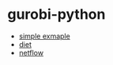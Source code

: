 # gurobi-python
* [simple exmaple](https://github.com/C-Joey/gurobi/blob/master/Model/Example%20mip1.ipynb)
* [diet](https://github.com/C-Joey/gurobi/blob/master/Model/diet.ipynb)
* [netflow](https://github.com/C-Joey/gurobi/blob/master/Model/netflow.ipynb)
